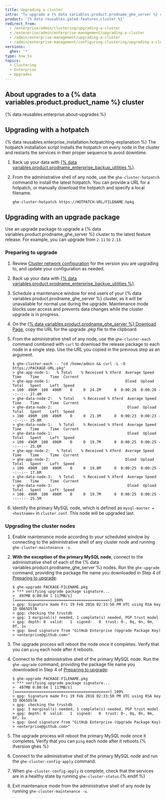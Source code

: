 ```yaml
---
title: Upgrading a cluster
intro: "To upgrade a {% data variables.product.prodname_ghe_server %} cluster to the latest release, use the administrative shell (SSH)."
product: '{% data reusables.gated-features.cluster %}'
redirect_from:
  - /enterprise/admin/clustering/upgrading-a-cluster
  - /enterprise/admin/enterprise-management/upgrading-a-cluster
  - /admin/enterprise-management/upgrading-a-cluster
  - /admin/enterprise-management/configuring-clustering/upgrading-a-cluster
versions:
  ghes: '*'
type: how_to
topics:
  - Clustering
  - Enterprise
  - Upgrades
---
```


## About upgrades to a {% data variables.product.product_name %} cluster

{% data reusables.enterprise.about-upgrades %}

## Upgrading with a hotpatch

{% data reusables.enterprise_installation.hotpatching-explanation %} The hotpatch installation script installs the hotpatch on every node in the cluster and restarts the services in their proper sequence to avoid downtime.

1. Back up your data with [{% data variables.product.prodname_enterprise_backup_utilities %}](https://github.com/github/backup-utils#readme).
1. From the administrative shell of any node, use the `ghe-cluster-hotpatch` command to install the latest hotpatch. You can provide a URL for a hotpatch, or manually download the hotpatch and specify a local filename.

   ```shell
   ghe-cluster-hotpatch https://HOTPATCH-URL/FILENAME.hpkg
   ```

## Upgrading with an upgrade package

Use an upgrade package to upgrade a {% data variables.product.prodname_ghe_server %} cluster to the latest feature release. For example, you can upgrade from `2.11` to `2.13`.

### Preparing to upgrade

1. Review [Cluster network configuration](/admin/enterprise-management/configuring-clustering/cluster-network-configuration) for the version you are upgrading to, and update your configuration as needed.
1. Back up your data with [{% data variables.product.prodname_enterprise_backup_utilities %}](https://github.com/github/backup-utils#readme).
1. Schedule a maintenance window for end users of your {% data variables.product.prodname_ghe_server %} cluster, as it will be unavailable for normal use during the upgrade. Maintenance mode blocks user access and prevents data changes while the cluster upgrade is in progress.
1. On the [{% data variables.product.prodname_ghe_server %} Download Page](https://enterprise.github.com/download), copy the URL for the upgrade _.pkg_ file to the clipboard.
1. From the administrative shell of any node, use the `ghe-cluster-each` command combined with `curl` to download the release package to each node in a single step. Use the URL you copied in the previous step as an argument.

   ```shell
   $ ghe-cluster-each -- "cd /home/admin && curl -L -O  https://PACKAGE-URL.pkg"
   > ghe-app-node-1:   % Total    % Received % Xferd  Average Speed   Time    Time     Time  Current
   > ghe-app-node-1:                                  Dload  Upload   Total   Spent    Left  Speed
   > 100  496M  100  496M    0     0  24.2M      0  0:00:20  0:00:20 --:--:-- 27.4M
   > ghe-data-node-2:   % Total    % Received % Xferd  Average Speed   Time    Time     Time  Current
   > ghe-data-node-2:                                  Dload  Upload   Total   Spent    Left  Speed
   > 100  496M  100  496M    0     0  21.3M      0  0:00:23  0:00:23 --:--:-- 25.8M
   > ghe-data-node-1:   % Total    % Received % Xferd  Average Speed   Time    Time     Time  Current
   > ghe-data-node-1:                                  Dload  Upload   Total   Spent    Left  Speed
   > 100  496M  100  496M    0     0  19.7M      0  0:00:25  0:00:25 --:--:-- 25.6M
   > ghe-app-node-2:   % Total    % Received % Xferd  Average Speed   Time    Time     Time  Current
   > ghe-app-node-2:                                  Dload  Upload   Total   Spent    Left  Speed
   > 100  496M  100  496M    0     0  19.8M      0  0:00:25  0:00:25 --:--:-- 17.6M
   > ghe-data-node-3:   % Total    % Received % Xferd  Average Speed   Time    Time     Time  Current
   > ghe-data-node-3:                                  Dload  Upload   Total   Spent    Left  Speed
   > 100  496M  100  496M    0     0  19.7M      0  0:00:25  0:00:25 --:--:-- 25.5M
   ```

1. Identify the primary MySQL node, which is defined as `mysql-master = <hostname>` in `cluster.conf`. This node will be upgraded last.

### Upgrading the cluster nodes

1. Enable maintenance mode according to your scheduled window by connecting to the administrative shell of any cluster node and running `ghe-cluster-maintenance -s`.
1. **With the exception of the primary MySQL node**, connect to the administrative shell of each of the {% data variables.product.prodname_ghe_server %} nodes.
Run the `ghe-upgrade` command, providing the package file name you downloaded in Step 4 of [Preparing to upgrade](#preparing-to-upgrade):

   ```shell
   $ ghe-upgrade PACKAGE-FILENAME.pkg
   > *** verifying upgrade package signature...
   >  497MB 0:00:04 [ 117MB/s] [==========================================>] 100%
   > gpg: Signature made Fri 19 Feb 2016 02:33:50 PM UTC using RSA key ID 0D65D57A
   > gpg: checking the trustdb
   > gpg: 3 marginal(s) needed, 1 complete(s) needed, PGP trust model
   > gpg: depth: 0  valid:   1  signed:   0  trust: 0-, 0q, 0n, 0m, 0f, 1u
   > gpg: Good signature from "GitHub Enterprise (Upgrade Package Key) > <enterprise@github.com>"
   ```

1. The upgrade process will reboot the node once it completes. Verify that you can `ping` each node after it reboots.
1. Connect to the administrative shell of the primary MySQL node. Run the `ghe-upgrade` command, providing the package file name you downloaded in Step 4 of [Preparing to upgrade](#preparing-to-upgrade):

   ```shell
   $ ghe-upgrade PACKAGE-FILENAME.pkg
   > *** verifying upgrade package signature...
   >  497MB 0:00:04 [ 117MB/s] [==========================================>] 100%
   > gpg: Signature made Fri 19 Feb 2016 02:33:50 PM UTC using RSA key ID 0D65D57A
   > gpg: checking the trustdb
   > gpg: 3 marginal(s) needed, 1 complete(s) needed, PGP trust model
   > gpg: depth: 0  valid:   1  signed:   0  trust: 0-, 0q, 0n, 0m, 0f, 1u
   > gpg: Good signature from "GitHub Enterprise (Upgrade Package Key) > <enterprise@github.com>"
   ```

1. The upgrade process will reboot the primary MySQL node once it completes. Verify that you can `ping` each node after it reboots.{% ifversion ghes %}
1. Connect to the administrative shell of the primary MySQL node and run the `ghe-cluster-config-apply` command.
1. When `ghe-cluster-config-apply` is complete, check that the services are in a healthy state by running `ghe-cluster-status`.{% endif %}
1. Exit maintenance mode from the administrative shell of any node by running `ghe-cluster-maintenance -u`.
